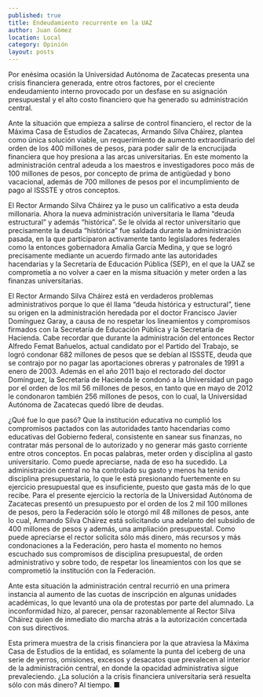 ```yaml
---
published: true
title: Endeudamiento recurrente en la UAZ
author: Juan Gómez
location: Local
category: Opinión
layout: posts
---
```


Por enésima ocasión la Universidad Autónoma de Zacatecas presenta una crisis financiera generada, entre otros factores, por el creciente endeudamiento interno provocado por un desfase en su asignación presupuestal y el alto costo financiero que ha generado su administración central.

Ante la situación que empieza a salirse de control financiero, el rector de la 
Máxima Casa de Estudios de Zacatecas, Armando Silva Cháirez, plantea como única solución viable, un requerimiento de aumento extraordinario del orden de los 400 millones de pesos, para poder salir de la encrucijada financiera que hoy presiona a las arcas universitarias.
En este momento la administración central adeuda a los maestros e investigadores poco más de 100 millones de pesos, por concepto de prima de antigüedad y bono vacacional, además de 700 millones de pesos por el incumplimiento de pago al ISSSTE y otros conceptos.

El Rector Armando Silva Cháirez ya le puso un calificativo a esta deuda millonaria. Ahora la nueva administración universitaria le llama “deuda estructural” y además “histórica”.
Se le olvida al rector universitario que precisamente la deuda “histórica” fue saldada durante la administración pasada, en la que participaron activamente tanto legisladores federales como la entonces gobernadora Amalia García Medina, y que se logró precisamente mediante un acuerdo firmado ante las autoridades hacendarias y la Secretaría de Educación Pública (SEP), en el que la UAZ se comprometía a no volver a caer en la misma situación y meter orden a las finanzas universitarias.

El Rector Armando Silva Cháirez está en verdaderos problemas administrativos porque lo que él llama “deuda histórica y estructural”, tiene su origen en la administración heredada por el doctor Francisco Javier Domínguez Garay, a causa de no respetar los lineamientos y compromisos firmados con la Secretaría de Educación Pública y la Secretaría de Hacienda.
Cabe recordar que durante la administración del entonces Rector Alfredo Femat Bañuelos, actual candidato por el Partido del Trabajo, se logró condonar 682 millones de pesos que se debían al ISSSTE, deuda que se contrajo por no pagar las aportaciones obreras y patronales de 1991 a enero de 2003.
Además en el año 2011 bajo el rectorado del doctor Domínguez, la Secretaría de Hacienda le condonó a la Universidad un pago por el orden de los mil 56 millones de pesos, en tanto que en mayo de 2012 le condonaron también 256 millones de pesos, con lo cual, la Universidad Autónoma de Zacatecas quedó libre de deudas.

¿Qué fue lo que pasó?
Que la institución educativa no cumplió los compromisos pactados con las autoridades tanto hacendarias como educativas del Gobierno federal, consistente en sanear sus finanzas, no contratar más personal de lo autorizado y no generar más gasto corriente entre otros conceptos. En pocas palabras, meter orden y disciplina al gasto universitario.
Como puede apreciarse, nada de eso ha sucedido.
La administración central no ha controlado su gasto y menos ha tenido disciplina presupuestaria, lo que le está presionando fuertemente en su ejercicio presupuestal que es insuficiente, puesto que gasta más de lo que recibe.
Para el presente ejercicio la rectoría de la Universidad Autónoma de Zacatecas presentó un presupuesto por el orden de los 2 mil 100 millones de pesos, pero la Federación sólo le otorgó mil 48 millones de pesos, ante lo cual, Armando Silva Cháirez está solicitando una adelanto del subsidio de 400 millones de pesos y además, una ampliación presupuestal.
Como puede apreciarse el rector solicita sólo más dinero, más recursos y más condonaciones a la Federación, pero hasta el momento no hemos escuchado sus compromisos de disciplina presupuestal, de orden administrativo y sobre todo, de respetar los lineamientos con los que se comprometió la institución con la Federación.

Ante esta situación la administración central recurrió en una primera instancia al aumento de las cuotas de inscripción en algunas unidades académicas, lo que levantó una ola de protestas por parte del alumnado.
La inconformidad hizo, al parecer, pensar razonablemente al Rector Silva Cháirez quien de inmediato dio marcha atrás a la autorización concertada con sus directivos.

Esta primera muestra de la crisis financiera por la que atraviesa la Máxima Casa de Estudios de la entidad, es solamente la punta del iceberg de una serie de yerros, omisiones, excesos y desacatos que prevalecen al interior de la administración central, en donde la opacidad administrativa sigue prevaleciendo.
¿La solución a la crisis financiera universitaria será resuelta sólo con más dinero?
Al tiempo. ■
